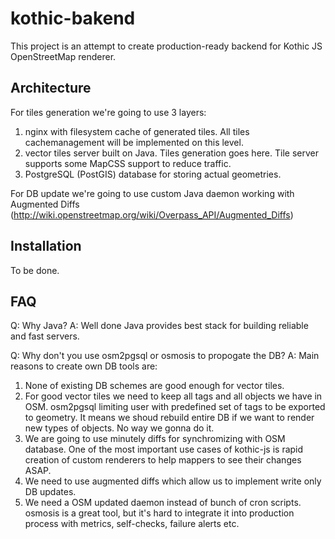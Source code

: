 kothic-bakend
=============

This project is an attempt to create production-ready backend for Kothic JS OpenStreetMap renderer. 

Architecture
------------

For tiles generation we're going to use 3 layers:

1. nginx with filesystem cache of generated tiles. All tiles cachemanagement will be implemented on this level.
2. vector tiles server built on Java. Tiles generation goes here. Tile server supports some MapCSS support to reduce traffic. 
3. PostgreSQL (PostGIS) database for storing actual geometries. 

For DB update we're going to use custom Java daemon working with Augmented Diffs (http://wiki.openstreetmap.org/wiki/Overpass_API/Augmented_Diffs)

Installation
------------
To be done. 

FAQ
---
Q: Why Java?
A: Well done Java provides best stack for building reliable and fast servers. 

Q: Why don't you use osm2pgsql or osmosis to propogate the DB? 
A: Main reasons to create own DB tools are:
  1. None of existing DB schemes are good enough for vector tiles. 
  2. For good vector tiles we need to keep all tags and all objects we have in OSM. osm2pgsql limiting user with predefined set of tags to be exported to geometry. It means we shoud rebuild entire DB if we want to render new types of objects. No way we gonna do it.
  3. We are going to use minutely diffs for synchromizing with OSM database. One of the most important use cases of kothic-js is rapid creation of custom renderers to help mappers to see their changes ASAP.
  4. We need to use augmented diffs which allow us to implement write only DB updates. 
  5. We need a OSM updated daemon instead of bunch of cron scripts. osmosis is a great tool, but it's hard to integrate it into production process with metrics, self-checks, failure alerts etc.
